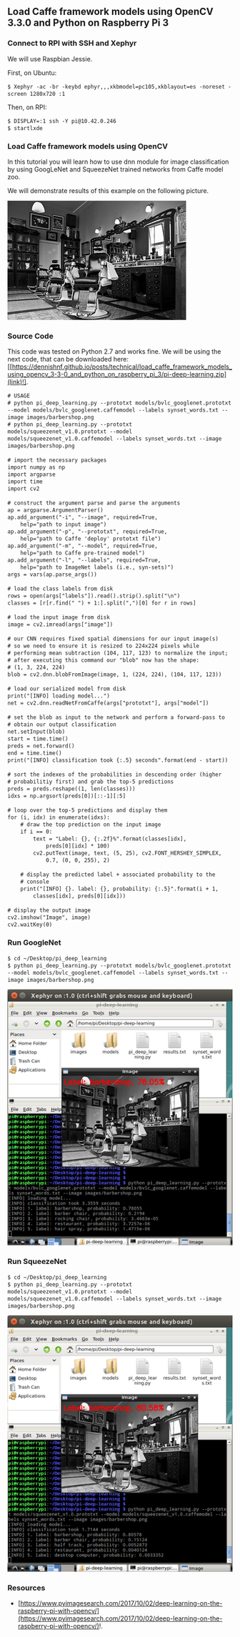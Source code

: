 
## Load Caffe framework models using OpenCV 3.3.0 and Python on Raspberry Pi 3 ##

### Connect to RPI with SSH and Xephyr ###

We will use Raspbian Jessie.

First, on Ubuntu:

```
$ Xephyr -ac -br -keybd ephyr,,,xkbmodel=pc105,xkblayout=es -noreset -screen 1280x720 :1
```

Then, on RPI:

```
$ DISPLAY=:1 ssh -Y pi@10.42.0.246
$ startlxde
```

### Load Caffe framework models using OpenCV ###

In this tutorial you will learn how to use dnn module for image classification by using GoogLeNet and SqueezeNet trained networks from Caffe model zoo.

We will demonstrate results of this example on the following picture.

![image](/posts/technical/load_caffe_framework_models_using_opencv_3-3-0_and_python_on_raspberry_pi_3/image.png)

### Source Code ###

This code was tested on Python 2.7 and works fine. We will be using the next code, that can be downloaded here: [[https://dennishnf.github.io/posts/technical/load_caffe_framework_models_using_opencv_3-3-0_and_python_on_raspberry_pi_3/pi-deep-learning.zip](link)!].

```
# USAGE
# python pi_deep_learning.py --prototxt models/bvlc_googlenet.prototxt --model models/bvlc_googlenet.caffemodel --labels synset_words.txt --image images/barbershop.png
# python pi_deep_learning.py --prototxt models/squeezenet_v1.0.prototxt --model models/squeezenet_v1.0.caffemodel --labels synset_words.txt --image images/barbershop.png
     
# import the necessary packages
import numpy as np
import argparse
import time
import cv2
     
# construct the argument parse and parse the arguments
ap = argparse.ArgumentParser()
ap.add_argument("-i", "--image", required=True,
	help="path to input image")
ap.add_argument("-p", "--prototxt", required=True,
	help="path to Caffe 'deploy' prototxt file")
ap.add_argument("-m", "--model", required=True,
	help="path to Caffe pre-trained model")
ap.add_argument("-l", "--labels", required=True,
	help="path to ImageNet labels (i.e., syn-sets)")
args = vars(ap.parse_args())
     
# load the class labels from disk
rows = open(args["labels"]).read().strip().split("\n")
classes = [r[r.find(" ") + 1:].split(",")[0] for r in rows]
     
# load the input image from disk
image = cv2.imread(args["image"])
     
# our CNN requires fixed spatial dimensions for our input image(s)
# so we need to ensure it is resized to 224x224 pixels while
# performing mean subtraction (104, 117, 123) to normalize the input;
# after executing this command our "blob" now has the shape:
# (1, 3, 224, 224)
blob = cv2.dnn.blobFromImage(image, 1, (224, 224), (104, 117, 123))
     
# load our serialized model from disk
print("[INFO] loading model...")
net = cv2.dnn.readNetFromCaffe(args["prototxt"], args["model"])
     
# set the blob as input to the network and perform a forward-pass to
# obtain our output classification
net.setInput(blob)
start = time.time()
preds = net.forward()
end = time.time()
print("[INFO] classification took {:.5} seconds".format(end - start))
     
# sort the indexes of the probabilities in descending order (higher
# probabilitiy first) and grab the top-5 predictions
preds = preds.reshape((1, len(classes)))
idxs = np.argsort(preds[0])[::-1][:5]
     
# loop over the top-5 predictions and display them
for (i, idx) in enumerate(idxs):
	# draw the top prediction on the input image
	if i == 0:
		text = "Label: {}, {:.2f}%".format(classes[idx],
			preds[0][idx] * 100)
		cv2.putText(image, text, (5, 25), cv2.FONT_HERSHEY_SIMPLEX,
			0.7, (0, 0, 255), 2)
     
	# display the predicted label + associated probability to the
	# console	
	print("[INFO] {}. label: {}, probability: {:.5}".format(i + 1,
		classes[idx], preds[0][idx]))
     
# display the output image
cv2.imshow("Image", image)
cv2.waitKey(0)
```

### Run GoogleNet ###

```
$ cd ~/Desktop/pi_deep_learning
$ python pi_deep_learning.py --prototxt models/bvlc_googlenet.prototxt --model models/bvlc_googlenet.caffemodel --labels synset_words.txt --image images/barbershop.png
```

![image](/posts/technical/load_caffe_framework_models_using_opencv_3-3-0_and_python_on_raspberry_pi_3/result1.png)

### Run SqueezeNet ###

```
$ cd ~/Desktop/pi_deep_learning
$ python pi_deep_learning.py --prototxt models/squeezenet_v1.0.prototxt --model models/squeezenet_v1.0.caffemodel --labels synset_words.txt --image images/barbershop.png
```

![image](/posts/technical/load_caffe_framework_models_using_opencv_3-3-0_and_python_on_raspberry_pi_3/result2.png)

### Resources ###

- [https://www.pyimagesearch.com/2017/10/02/deep-learning-on-the-raspberry-pi-with-opencv/](https://www.pyimagesearch.com/2017/10/02/deep-learning-on-the-raspberry-pi-with-opencv/)!.

